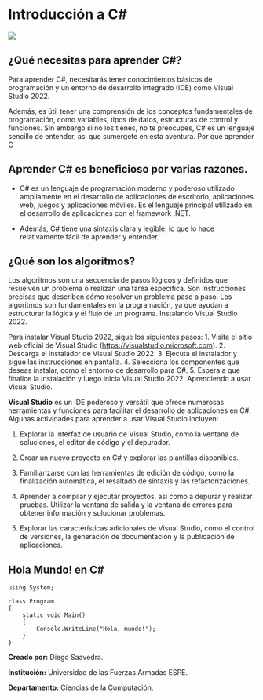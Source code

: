 # Introducción a C#

![](https://external-content.duckduckgo.com/iu/?u=https%3A%2F%2Ftse1.mm.bing.net%2Fth%3Fid%3DOIP.OPHyvzKPm-__ITS-OO0STwHaHa%26pid%3DApi&f=1&ipt=fb81fc3e68a32ea7ba18277ece191674890d1e91493d0c1ada7d3e3b11be48a6&ipo=images)

## ¿Qué necesitas para aprender C#?

Para aprender C#, necesitarás tener conocimientos básicos de programación y un entorno de desarrollo integrado (IDE) como Visual Studio 2022.

Además, es útil tener una comprensión de los conceptos fundamentales de programación, como variables, tipos de datos, estructuras de control y funciones. Sin embargo si no los tienes, no te preocupes, C# es un lenguaje sencillo de entender, asi que sumergete en esta aventura.
Por qué aprender C

## Aprender C# es beneficioso por varias razones.

- C# es un lenguaje de programación moderno y poderoso utilizado ampliamente en el desarrollo de aplicaciones de escritorio, aplicaciones web, juegos y aplicaciones móviles. Es el lenguaje principal utilizado en el desarrollo de aplicaciones con el framework .NET.

- Además, C# tiene una sintaxis clara y legible, lo que lo hace relativamente fácil de aprender y entender.

## ¿Qué son los algoritmos?

Los algoritmos son una secuencia de pasos lógicos y definidos que resuelven un problema o realizan una tarea específica. Son instrucciones precisas que describen cómo resolver un problema paso a paso. Los algoritmos son fundamentales en la programación, ya que ayudan a estructurar la lógica y el flujo de un programa.
Instalando Visual Studio 2022.

Para instalar Visual Studio 2022, sigue los siguientes pasos: 1. Visita el sitio web oficial de Visual Studio (https://visualstudio.microsoft.com). 2. Descarga el instalador de Visual Studio 2022. 3. Ejecuta el instalador y sigue las instrucciones en pantalla. 4. Selecciona los componentes que deseas instalar, como el entorno de desarrollo para C#. 5. Espera a que finalice la instalación y luego inicia Visual Studio 2022.
Aprendiendo a usar Visual Studio.

**Visual Studio** es un IDE poderoso y versátil que ofrece numerosas herramientas y funciones para facilitar el desarrollo de aplicaciones en C#. Algunas actividades para aprender a usar Visual Studio incluyen:

1. Explorar la interfaz de usuario de Visual Studio, como la ventana de soluciones, el editor de código y el depurador.

2. Crear un nuevo proyecto en C# y explorar las plantillas disponibles.

3. Familiarizarse con las herramientas de edición de código, como la finalización automática, el resaltado de sintaxis y las refactorizaciones.

4. Aprender a compilar y ejecutar proyectos, así como a depurar y realizar pruebas.
    Utilizar la ventana de salida y la ventana de errores para obtener información y solucionar problemas.

5. Explorar las características adicionales de Visual Studio, como el control de versiones, la generación de documentación y la publicación de aplicaciones.

## Hola Mundo! en C#

```{Ccharp}
using System;

class Program
{
    static void Main()
    {
        Console.WriteLine("Hola, mundo!");
    }
}
```
**Creado por:** Diego Saavedra.

**Institución:** Universidad de las Fuerzas Armadas ESPE.

**Departamento:** Ciencias de la Computación.